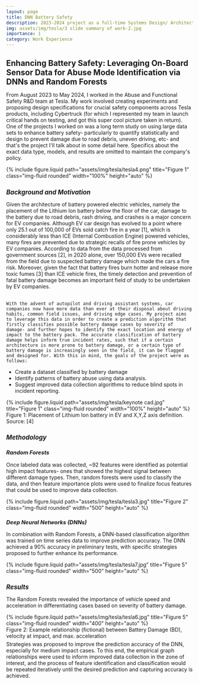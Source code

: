 ```yaml
---
layout: page
title: DNN Battery Safety
description: 2023-2024 project as a full-time Systems Design/ Architecture Engineer in the Abuse and Functional Safety team
img: assets/img/tesla/3 slide summary of work-2.jpg
importance: 1
category: Work Experience
---
```


<!-- Project Title -->
<h1 style="font-size: 1.5em; font-weight: bold;">Enhancing Battery Safety: Leveraging On-Board Sensor Data for Abuse Mode Identification via DNNs and Random Forests
</h1>
<!-- Project Title -->

<p style="margin-top: 0.3em;">
    From August 2023 to May 2024, I worked in the Abuse and Functional Safety R&D team at Tesla. My work involved creating experiments and proposing design specifications for crucial safety components across Tesla products, including Cybertruck (for which I represented my team in launch critical hands on testing, and got this super cool picture taken in return). One of the projects I worked on was a long term study on using large data sets to enhance battery safety- particularly to quantify statistically and design to prevent damage due to road debris, uneven driving, etc- and that's the project I'll talk about in some detail here. Specifics about the exact data type, models, and results are omitted to maintain the company's policy.
</p>

<div class="row text-center">
    <div class="col-sm mt-3 mt-md-0">
        {% include figure.liquid path="assets/img/tesla/tesla4.png" title="Figure 1" class="img-fluid rounded" width="100%" height="auto" %}
    </div>
</div>

<!-- Subheading -->
<h2 style="font-size: 1.2em; font-style: italic; margin-top: 1.5em;">Background and Motivation</h2>
<!-- Subheading -->

<p style="margin-top: 0.3em;">
    Given the architecture of battery powered electric vehicles, namely the placement of the Lithium Ion battery below the floor of the car, damage to the battery due to road debris, rash driving, and crashes is a major concern for EV companies. Although EV car design has evolved to a point where only 25.1 out of 100,000 of EVs sold catch fire in a year [1], which is considerably less than ICE (Internal Combustion Engine) powered vehicles, many fires are prevented due to strategic recalls of fire prone vehicles by EV companies. According to data from the data processed from government sources [2], in 2020 alone, over 150,000 EVs were recalled from the field due to suspected battery damage which made the cars a fire risk. Moreover, given the fact that battery fires burn hotter and release more toxic fumes [3] than ICE vehicle fires, the timely detection and prevention of fatal battery damage becomes an important field of study to be undertaken by EV companies. <br><br>

    With the advent of autopilot and driving assistant systems, car companies now have more data than ever at their disposal about driving habits, common field issues, and driving edge cases. My project aims to leverage this data in order to create a prediction algorithm that firstly classifies possible battery damage cases by severity of damage- and further hopes to identify the exact location and energy of impact to the battery pack. The accurate classification of battery damage helps inform true incident rates, such that if a certain architecture is more prone to battery damage, or a certain type of battery damage is increasingly seen in the field, it can be flagged and designed for. With this in mind, the goals of the project were as follows:
</p>

<ul>
    <li>Create a dataset classified by battery damage</li>
    <li>Identify patterns of battery abuse using data analysis.</li>
    <li>Suggest improved data collection algorithms to reduce blind spots in incident reporting.</li>
</ul>

<div class="row text-center">
    <div class="col-sm mt-3 mt-md-0">
        {% include figure.liquid path="assets/img/tesla/keynote cad.jpg" title="Figure 1" class="img-fluid rounded" width="100%" height="auto" %}
    </div>
</div>
<div class="caption text-center">Figure 1: Placement of Lithium Ion battery in EV and X,Y,Z axis definition. Source: [4] </div>

<!-- Subheading -->
<h2 style="font-size: 1.2em; font-style: italic; margin-top: 1.5em;">Methodology</h2>
<!-- Subheading -->
<!-- Sub-Subheading -->
<h3 style="font-size: 1.05em; font-style: italic; margin-top: 1.5em;">Random Forests</h3>
<!-- Sub-Subheading -->

<p style="margin-top: 0.3em;">
    Once labeled data was collected, ~92 features were identified as potential high impact features- ones that showed the highest signal between different damage types. Then, random forests were used to classify the data, and then feature importance plots were used to finalize focus features that could be used to improve data collection.
</p>

<div class="row text-center">
    <div class="col-sm mt-3 mt-md-0">
        {% include figure.liquid path="assets/img/tesla/tesla3.jpg" title="Figure 2" class="img-fluid rounded" width="500" height="auto" %}
    </div>
</div>

<!-- Sub-Subheading -->
<h3 style="font-size: 1.05em; font-style: italic; margin-top: 1.5em;">Deep Neural Networks (DNNs)</h3>
<!-- Sub-Subheading -->
<p style="margin-top: 0.3em;">
    In combination with Random Forests, a DNN-based classification algorithm was trained on time series data to improve prediction accuracy. The DNN achieved a 90% accuracy in preliminary tests, with specific strategies proposed to further enhance its performance.
</p>

<div class="row text-center">
    <div class="col-sm mt-3 mt-md-0">
        {% include figure.liquid path="assets/img/tesla/tesla7.jpg" title="Figure 5" class="img-fluid rounded" width="500" height="auto" %}
    </div>
</div>

<!-- Subheading -->
<h2 style="font-size: 1.2em; font-style: italic; margin-top: 1.5em;">Results</h2>
<!-- Subheading -->

<p style="margin-top: 0.3em;">
    The Random Forests revealed the importance of vehicle speed and acceleration in differentiating cases based on severity of battery damage.   
</p>

<div class="row text-center">
    <div class="col-sm mt-3 mt-md-0">
        {% include figure.liquid path="assets/img/tesla/tesla6.jpg" title="Figure 5" class="img-fluid rounded" width="400" height="auto" %}
    </div>
</div>
<div class="caption text-center">Figure 2: Example relationship (fictional) between Battery Damage (BD), velocity at impact, and max. acceleration</div>

<p style="margin-top: 0.3em;">
    Strategies was proposed to improve the prediction accuracy of the DNN, especially for medium impact cases. To this end, the empirical graph relationships were used to inform improved data collection in the zone of interest, and the process of feature identification and classification would be repeated iteratively until the desired prediction and capturing accuracy is achieved.
</p>
